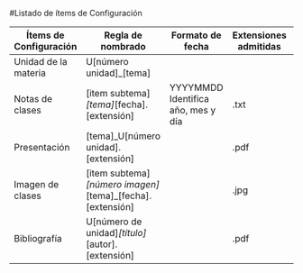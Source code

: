 #Listado de ítems de Configuración

| Ítems de Configuración | Regla de nombrado | Formato de fecha | Extensiones admitidas | Ubicación |
|------------------------|-------------------|------------------|-----------------------|-----------|
| Unidad de la materia | U[número unidad]_[tema] |     |     | /    |
| Notas de clases | [item subtema]_[tema]_[fecha].[extensión] | YYYYMMDD Identifica año, mes y día | .txt | /U[número unidad]_[abreviatura nombre unidad]/[tema]/apuntes    |
| Presentación | [tema]_U[número unidad].[extensión] |     | .pdf | /U[número unidad]_[abreviatura nombre unidad]/[tema]/presentaciones    |
| Imagen de clases | [item subtema]_[número imagen]_[tema]_[fecha].[extensión] |     | .jpg | /U[número unidad]_[abreviatura nombre unidad]/[tema]/imágenes    |
| Bibliografía | U[número de unidad]_[título]_[autor].[extensión] |     | .pdf | /U[número unidad]_[abreviatura nombre unidad]/[tema]/bibliografía    |
